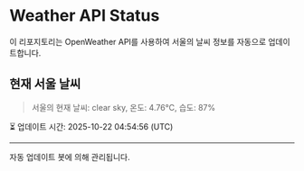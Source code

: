 
# Weather API Status

이 리포지토리는 OpenWeather API를 사용하여 서울의 날씨 정보를 자동으로 업데이트합니다.

## 현재 서울 날씨
> 서울의 현재 날씨: clear sky, 온도: 4.76°C, 습도: 87%

⏳ 업데이트 시간: 2025-10-22 04:54:56 (UTC)

---
자동 업데이트 봇에 의해 관리됩니다.
